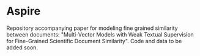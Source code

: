 # Aspire
Repository accompanying paper for modeling fine grained similarity between documents: "Multi-Vector Models with Weak Textual Supervision for Fine-Grained Scientific Document Similarity". Code and data to be added soon. 
